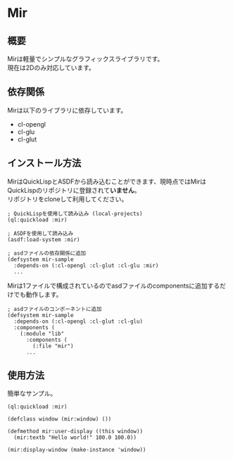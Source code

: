 # Mir

## 概要

Mirは軽量でシンプルなグラフィックスライブラリです。  
現在は2Dのみ対応しています。

## 依存関係

Mirは以下のライブラリに依存しています。

* cl-opengl
* cl-glu
* cl-glut

## インストール方法

MirはQuickLispとASDFから読み込むことができます、現時点ではMirはQuickLispのリポジトリに登録されて**いません**。  
リポジトリをcloneして利用してください。

```
; QuickLispを使用して読み込み (local-projects)
(ql:quickload :mir)
```

```
; ASDFを使用して読み込み
(asdf:load-system :mir)
```

```
; asdファイルの依存関係に追加
(defsystem mir-sample
  :depends-on (:cl-opengl :cl-glut :cl-glu :mir)
  ...
```

Mirは1ファイルで構成されているのでasdファイルのcomponentsに追加するだけでも動作します。

```
; asdファイルのコンポーネントに追加
(defsystem mir-sample
  :depends-on (:cl-opengl :cl-glut :cl-glu)
  :components (
    (:module "lib"
      :components (
        (:file "mir")
      ...

```

## 使用方法

簡単なサンプル。

```
(ql:quickload :mir)

(defclass window (mir:window) ())

(defmethod mir:user-display ((this window))
  (mir:textb "Hello world!" 100.0 100.0))

(mir:display-window (make-instance 'window))
```

